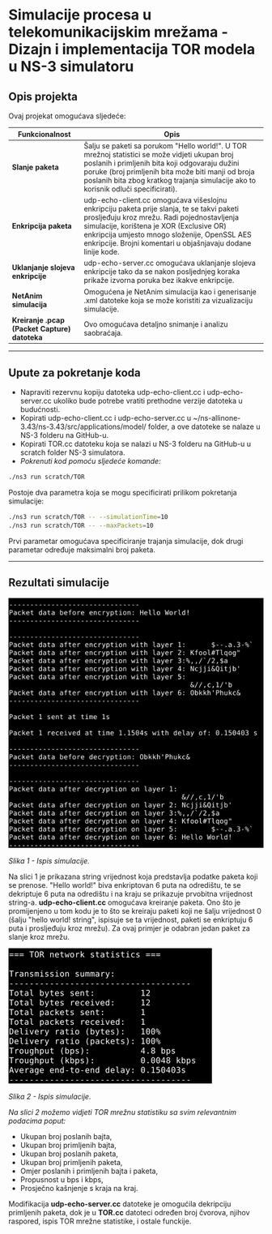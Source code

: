 # Simulacije procesa u telekomunikacijskim mrežama - Dizajn i implementacija TOR modela u NS-3 simulatoru

## Opis projekta

Ovaj projekat omogućava sljedeće:

|Funkcionalnost|Opis|
|--------------|----|
|**Slanje paketa**|Šalju se paketi sa porukom "Hello world!". U TOR mrežnoj statistici se može vidjeti ukupan broj poslanih i primljenih bita koji odgovaraju dužini poruke (broj primljenih bita može biti manji od broja poslanih bita zbog kratkog trajanja simulacije ako to korisnik odluči specificirati).| 
|**Enkripcija paketa**|udp-echo-client.cc omogućava višeslojnu enkripciju paketa prije slanja, te se takvi paketi prosljeđuju kroz mrežu. Radi pojednostavljenja simulacije, korištena je XOR (Exclusive OR) enkripcija umjesto mnogo složenije, OpenSSL AES enkripcije. Brojni komentari u objašnjavaju dodane linije kode.|
|**Uklanjanje slojeva enkripcije**|udp-echo-server.cc omogućava uklanjanje slojeva enkripcije tako da se nakon posljednjeg koraka prikaže izvorna poruka bez ikakve enkripcije.|
|**NetAnim simulacija**|Omogućena je NetAnim simulacija kao i generisanje .xml datoteke koja se može koristiti za vizualizaciju simulacije.|
|**Kreiranje .pcap (Packet Capture) datoteka**|Ovo omogućava detaljno snimanje i analizu saobraćaja.|

---

## Upute za pokretanje koda

- Napraviti rezervnu kopiju datoteka udp-echo-client.cc i udp-echo-server.cc ukoliko bude potrebe vratiti prethodne verzije datoteka u budućnosti.
- Kopirati udp-echo-client.cc i udp-echo-server.cc u ~/ns-allinone-3.43/ns-3.43/src/applications/model/ folder, a ove datoteke se nalaze u NS-3 folderu na GitHub-u.
- Kopirati TOR.cc datoteku koja se nalazi u NS-3 folderu na GitHub-u u scratch folder NS-3 simulatora.
- *Pokrenuti kod pomoću sljedeće komande:*

```bash
./ns3 run scratch/TOR
```
Postoje dva parametra koja se mogu specificirati prilikom pokretanja simulacije:

```bash
./ns3 run scratch/TOR -- --simulationTime=10
./ns3 run scratch/TOR -- --maxPackets=10
```

Prvi parametar omogućava specificiranje trajanja simulacije, dok drugi parametar određuje maksimalni broj paketa.

---

## Rezultati simulacije

![Simulacija 1](Slike/Simulacija-1.png)

*Slika 1 - Ispis simulacije.*

Na slici 1 je prikazana string vrijednost koja predstavlja podatke paketa koji se prenose. "Hello world!" biva enkriptovan 6 puta na odredištu, te se dekriptuje 6 puta na odredištu i na kraju se prikazuje prvobitna vrijednost string-a. **udp-echo-client.cc** omogućava kreiranje paketa. Ono što je promijenjeno u tom kodu je to što se kreiraju paketi koji ne šalju vrijednost 0 (šalju "hello world! string", ispisuje se ta vrijednost, paketi se enkriptuju 6 puta i prosljeđuju kroz mrežu). Za ovaj primjer je odabran jedan paket za slanje kroz mrežu.

![Simulacija 2](Slike/Simulacija-2.png)

*Slika 2 - Ispis simulacije.*

*Na slici 2 možemo vidjeti TOR mrežnu statistiku sa svim relevantnim podacima poput:*

- Ukupan broj poslanih bajta,
- Ukupan broj primljenih bajta,
- Ukupan broj poslanih paketa,
- Ukupan broj primljenih paketa,
- Omjer poslanih i primljenih bajta i paketa,
- Propusnost u bps i kbps,
- Prosječno kašnjenje s kraja na kraj.

Modifikacija **udp-echo-server.cc** datoteke je omogućila dekripciju primljenih paketa, dok je u **TOR.cc** datoteci određen broj čvorova, njihov raspored, ispis TOR mrežne statistike, i ostale funckije.  
